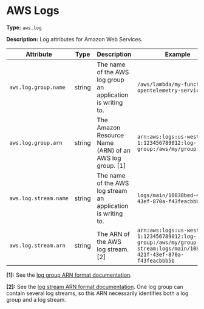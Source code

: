# AWS Logs

**Type:** `aws.log`

**Description:** Log attributes for Amazon Web Services.

<!-- semconv aws.log -->
| Attribute  | Type | Description  | Example  | Required |
|---|---|---|---|---|
| `aws.log.group.name` | string | The name of the AWS log group an application is writing to. | `/aws/lambda/my-function`<br>`opentelemetry-service` | No |
| `aws.log.group.arn` | string | The Amazon Resource Name (ARN) of an AWS log group. [1] | `arn:aws:logs:us-west-1:123456789012:log-group:/aws/my/group:*` | No |
| `aws.log.stream.name` | string | The name of the AWS log stream an application is writing to. | `logs/main/10838bed-421f-43ef-870a-f43feacbbb5b` | No |
| `aws.log.stream.arn` | string | The ARN of the AWS log stream. [2] | `arn:aws:logs:us-west-1:123456789012:log-group:/aws/my/group:log-stream:logs/main/10838bed-421f-43ef-870a-f43feacbbb5b` | No |

**[1]:** See the [log group ARN format documentation](https://docs.aws.amazon.com/AmazonCloudWatch/latest/logs/iam-access-control-overview-cwl.html#CWL_ARN_Format).

**[2]:** See the [log stream ARN format documentation](https://docs.aws.amazon.com/AmazonCloudWatch/latest/logs/iam-access-control-overview-cwl.html#CWL_ARN_Format). One log group can contain several log streams, so this ARN necessarily identifies both a log group and a log stream.
<!-- endsemconv -->
